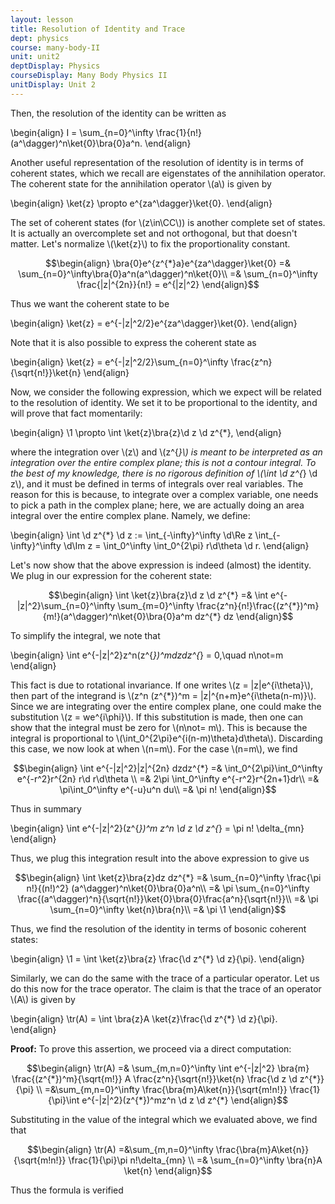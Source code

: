 ```yaml
---
layout: lesson
title: Resolution of Identity and Trace
dept: physics
course: many-body-II
unit: unit2
deptDisplay: Physics
courseDisplay: Many Body Physics II
unitDisplay: Unit 2
---
```

Then, the resolution of the identity can be written as

$$$$\begin{align}
I = \sum_{n=0}^\infty \frac{1}{n!}(a^\dagger)^n\ket{0}\bra{0}a^n.
\end{align}$$$$

Another useful representation of the resolution of identity is in terms of coherent states, which we recall are eigenstates of the annihilation operator. The coherent state for the annihilation operator \\(a\\) is given by

$$$$\begin{align}
\ket{z} \propto e^{za^\dagger}\ket{0}.
\end{align}$$$$

The set of coherent states (for \\(z\in\CC\\)) is another complete set of states. It is actually an overcomplete set and not orthogonal, but that doesn't matter. Let's normalize \\(\ket{z}\\) to fix the proportionality constant. 

$$\begin{align}
\bra{0}e^{z^{*}a}e^{za^\dagger}\ket{0} =& \sum_{n=0}^\infty\bra{0}a^n(a^\dagger)^n\ket{0}\\
=& \sum_{n=0}^\infty \frac{|z|^{2n}}{n!} = e^{|z|^2}
\end{align}$$

Thus we want the coherent state to be

$$$$\begin{align}
\ket{z} = e^{-|z|^2/2}e^{za^\dagger}\ket{0}.
\end{align}$$$$

Note that it is also possible to express the coherent state as 

$$$$\begin{align}
\ket{z} = e^{-|z|^2/2}\sum_{n=0}^\infty \frac{z^n}{\sqrt{n!}}\ket{n}
\end{align}$$$$

Now, we consider the following expression, which we expect will be related to the resolution of identity. We set it to be proportional to the identity, and will prove that fact momentarily:

$$$$\begin{align}
\1 \propto \int \ket{z}\bra{z}\d z \d z^{*},
\end{align}$$$$

where the integration over \\(z\\) and \\(z^{*}\\) is meant to be interpreted as an integration over the entire complex plane; this is not a contour integral. To the best of my knowledge, there is no rigorous definition of \\(\int \d z^{*} \d z\\), and it must be defined in terms of integrals over real variables. The reason for this is because, to integrate over a complex variable, one needs to pick a path in the complex plane; here, we are actually doing an area integral over the entire complex plane. Namely, we define:

$$$$\begin{align}
\int \d z^{*} \d z := \int_{-\infty}^\infty \d\Re z \int_{-\infty}^\infty \d\Im z = \int_0^\infty \int_0^{2\pi} r\d\theta \d r.
\end{align}$$$$

Let's now show that the above expression is indeed (almost) the identity. We plug in our expression for the coherent state: 

$$\begin{align}
\int \ket{z}\bra{z}\d z \d z^{*} =& \int e^{-|z|^2}\sum_{n=0}^\infty \sum_{m=0}^\infty \frac{z^n}{n!}\frac{(z^{*})^m}{m!}(a^\dagger)^n\ket{0}\bra{0}a^m dz^{*} dz
\end{align}$$

To simplify the integral, we note that 

$$$$\begin{align}
\int e^{-|z|^2}z^n(z^{*})^mdzdz^{*} = 0,\quad n\not=m
\end{align}$$$$

This fact is due to rotational invariance. If one writes \\(z = |z|e^{i\theta}\\), then part of the integrand is \\(z^n (z^{*})^m = |z|^{n+m}e^{i\theta(n-m)}\\). Since we are integrating over the entire complex plane, one could make the substitution \\(z = we^{i\phi}\\). If this substitution is made, then one can show that the integral must be zero for \\(n\not= m\\). This is because the integral is proportional to \\(\int_0^{2\pi}e^{i(n-m)\theta}d\theta\\). Discarding this case, we now look at when \\(n=m\\). For the case \\(n=m\\), we find

$$\begin{align}
\int e^{-|z|^2}|z|^{2n} dzdz^{*} =& \int_0^{2\pi}\int_0^\infty e^{-r^2}r^{2n} r\d r\d\theta \\
=& 2\pi  \int_0^\infty e^{-r^2}r^{2n+1}dr\\
=& \pi\int_0^\infty e^{-u}u^n du\\
=& \pi n!
\end{align}$$

Thus in summary

$$$$\begin{align}
\int e^{-|z|^2}(z^{*})^m z^n \d z \d z^{*} = \pi n! \delta_{mn}
\end{align}$$$$

Thus, we plug this integration result into the above expression to give us

$$\begin{align}
\int \ket{z}\bra{z}dz dz^{*} =& \sum_{n=0}^\infty \frac{\pi n!}{(n!)^2} (a^\dagger)^n\ket{0}\bra{0}a^n\\
=& \pi \sum_{n=0}^\infty \frac{(a^\dagger)^n}{\sqrt{n!}}\ket{0}\bra{0}\frac{a^n}{\sqrt{n!}}\\
=& \pi \sum_{n=0}^\infty \ket{n}\bra{n}\\
=& \pi \1
\end{align}$$

Thus, we find the resolution of the identity in terms of bosonic coherent states:

$$$$\begin{align}
\1 = \int \ket{z}\bra{z} \frac{\d z^{*} \d z}{\pi}.
\end{align}$$$$

Similarly, we can do the same with the trace of a particular operator. Let us do this now for the trace operator. The claim is that the trace of an operator \\(A\\) is given by 

$$$$\begin{align}
\tr(A) = \int \bra{z}A \ket{z}\frac{\d z^{*} \d z}{\pi}.
\end{align}$$$$

<div class="proof">
<b>Proof:</b>
To prove this assertion, we proceed via a direct computation: 

$$\begin{align}
\tr(A) =& \sum_{m,n=0}^\infty \int e^{-|z|^2} \bra{m} \frac{(z^{*})^m}{\sqrt{m!}} A \frac{z^n}{\sqrt{n!}}\ket{n} \frac{\d z \d z^{*}}{\pi} \\
=&\sum_{m,n=0}^\infty \frac{\bra{m}A\ket{n}}{\sqrt{m!n!}} \frac{1}{\pi}\int e^{-|z|^2}(z^{*})^mz^n \d z \d z^{*}
\end{align}$$

Substituting in the value of the integral which we evaluated above, we find that 

$$\begin{align}
\tr(A) =&\sum_{m,n=0}^\infty \frac{\bra{m}A\ket{n}}{\sqrt{m!n!}} \frac{1}{\pi}\pi n!\delta_{mn} \\
=& \sum_{n=0}^\infty \bra{n}A \ket{n}
\end{align}$$

Thus the formula is verified

</div>


